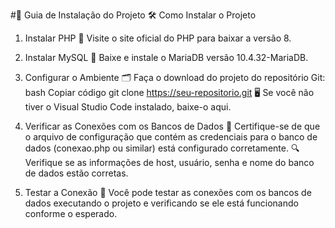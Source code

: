 #🚀 Guia de Instalação do Projeto
🛠️ Como Instalar o Projeto
1. Instalar PHP
🔗 Visite o site oficial do PHP para baixar a versão 8.

2. Instalar MySQL
🔗 Baixe e instale o MariaDB versão 10.4.32-MariaDB.

3. Configurar o Ambiente
🗂️ Faça o download do projeto do repositório Git:
bash
Copiar código
git clone https://seu-repositorio.git
🖥️ Se você não tiver o Visual Studio Code instalado, baixe-o aqui.
4. Verificar as Conexões com os Bancos de Dados
📄 Certifique-se de que o arquivo de configuração que contém as credenciais para o banco de dados (conexao.php ou similar) está configurado corretamente.
🔍 Verifique se as informações de host, usuário, senha e nome do banco de dados estão corretas.
5. Testar a Conexão
🧪 Você pode testar as conexões com os bancos de dados executando o projeto e verificando se ele está funcionando conforme o esperado.
